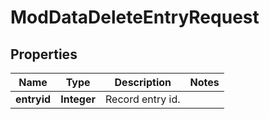 

# ModDataDeleteEntryRequest


## Properties

| Name | Type | Description | Notes |
|------------ | ------------- | ------------- | -------------|
|**entryid** | **Integer** | Record entry id. |  |



